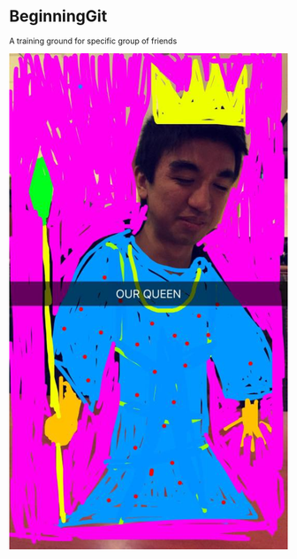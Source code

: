 BeginningGit
============

A training ground for specific group of friends

<p align="center">
<img width="600px" src="/res/images/picture.jpg" alt="MBE"/>
</p>
